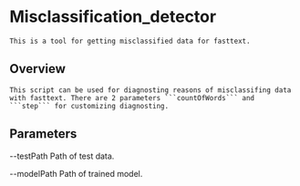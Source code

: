 # Misclassification_detector
    This is a tool for getting misclassified data for fasttext.

## Overview
    This script can be used for diagnosting reasons of misclassifing data with fasttext. There are 2 parameters ```countOfWords``` and ```step``` for customizing diagnosting.

## Parameters
  --testPath  Path of test data.
  
  --modelPath  Path of trained model.

